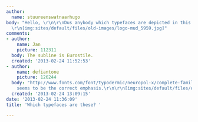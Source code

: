 ```yaml
---
author:
  name: stuureenswatnaarhugo
body: "Hello, \r\n\r\nDus anybody which typefaces are depicted in this logo? \r\n\r\nThanks!
  \r\n[img:sites/default/files/old-images/logo-mud_5959.jpg]"
comments:
- author:
    name: Jan
    picture: 112311
  body: The subline is Eurostile.
  created: '2013-02-24 11:52:53'
- author:
    name: defiantone
    picture: 126244
  body: "http://www.fonts.com/font/typodermic/neuropol-x/complete-family-pack\r\n\r\nRegular
    seems to be the correct emphasis.\r\n\r\n[img:sites/default/files/old-images/snap_6209.png]"
  created: '2013-02-24 13:09:15'
date: '2013-02-24 11:36:09'
title: 'Which typefaces are these? '

---
```

